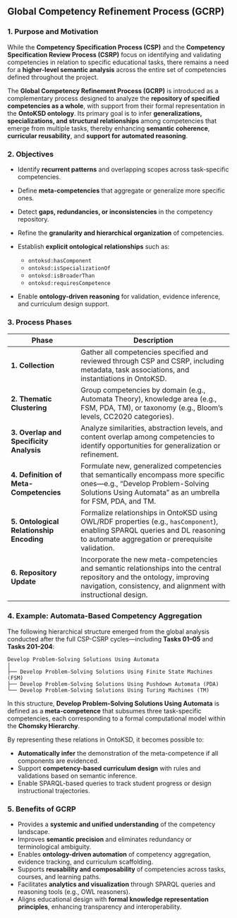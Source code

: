 ## Global Competency Refinement Process (GCRP)

### 1. Purpose and Motivation

While the **Competency Specification Process (CSP)** and the **Competency Specification Review Process (CSRP)** focus on identifying and validating competencies in relation to specific educational tasks, there remains a need for a **higher-level semantic analysis** across the entire set of competencies defined throughout the project.

The **Global Competency Refinement Process (GCRP)** is introduced as a complementary process designed to analyze the **repository of specified competencies as a whole**, with support from their formal representation in the **OntoKSD ontology**. Its primary goal is to infer **generalizations, specializations, and structural relationships** among competencies that emerge from multiple tasks, thereby enhancing **semantic coherence**, **curricular reusability**, and **support for automated reasoning**.


### 2. Objectives

* Identify **recurrent patterns** and overlapping scopes across task-specific competencies.
* Define **meta-competencies** that aggregate or generalize more specific ones.
* Detect **gaps, redundancies, or inconsistencies** in the competency repository.
* Refine the **granularity and hierarchical organization** of competencies.
* Establish **explicit ontological relationships** such as:

  * `ontoksd:hasComponent`
  * `ontoksd:isSpecializationOf`
  * `ontoksd:isBroaderThan`
  * `ontoksd:requiresCompetence`

* Enable **ontology-driven reasoning** for validation, evidence inference, and curriculum design support.



### 3. Process Phases

| **Phase**                                | **Description**                                                                                                                                                                            |
| ---------------------------------------- | ------------------------------------------------------------------------------------------------------------------------------------------------------------------------------------------ |
| **1. Collection**                        | Gather all competencies specified and reviewed through CSP and CSRP, including metadata, task associations, and instantiations in OntoKSD.                                                 |
| **2. Thematic Clustering**               | Group competencies by domain (e.g., Automata Theory), knowledge area (e.g., FSM, PDA, TM), or taxonomy (e.g., Bloom’s levels, CC2020 categories).                                          |
| **3. Overlap and Specificity Analysis**  | Analyze similarities, abstraction levels, and content overlap among competencies to identify opportunities for generalization or refinement.                                               |
| **4. Definition of Meta-Competencies**   | Formulate new, generalized competencies that semantically encompass more specific ones—e.g., “Develop Problem-Solving Solutions Using Automata” as an umbrella for FSM, PDA, and TM.       |
| **5. Ontological Relationship Encoding** | Formalize relationships in OntoKSD using OWL/RDF properties (e.g., `hasComponent`), enabling SPARQL queries and DL reasoning to automate aggregation or prerequisite validation. |
| **6. Repository Update**                 | Incorporate the new meta-competencies and semantic relationships into the central repository and the ontology, improving navigation, consistency, and alignment with instructional design. |



### 4. Example: Automata-Based Competency Aggregation

The following hierarchical structure emerged from the global analysis conducted after the full CSP-CSRP cycles—including **Tasks 01–05** and **Tasks 201–204**:

```
Develop Problem-Solving Solutions Using Automata
│
├── Develop Problem-Solving Solutions Using Finite State Machines (FSM)
├── Develop Problem-Solving Solutions Using Pushdown Automata (PDA)
└── Develop Problem-Solving Solutions Using Turing Machines (TM)
```

In this structure, **Develop Problem-Solving Solutions Using Automata** is defined as a **meta-competence** that subsumes three task-specific competencies, each corresponding to a formal computational model within the **Chomsky Hierarchy**.

By representing these relations in OntoKSD, it becomes possible to:

* **Automatically infer** the demonstration of the meta-competence if all components are evidenced.
* Support **competency-based curriculum design** with rules and validations based on semantic inference.
* Enable SPARQL-based queries to track student progress or design instructional trajectories.



### 5. Benefits of GCRP

* Provides a **systemic and unified understanding** of the competency landscape.
* Improves **semantic precision** and eliminates redundancy or terminological ambiguity.
* Enables **ontology-driven automation** of competency aggregation, evidence tracking, and curriculum scaffolding.
* Supports **reusability and composability** of competencies across tasks, courses, and learning paths.
* Facilitates **analytics and visualization** through SPARQL queries and reasoning tools (e.g., OWL reasoners).
* Aligns educational design with **formal knowledge representation principles**, enhancing transparency and interoperability.

